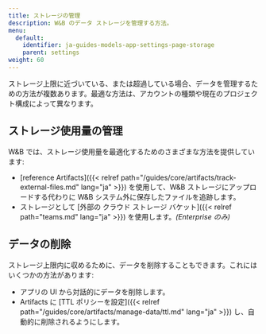 ```yaml
---
title: ストレージの管理
description: W&B のデータ ストレージを管理する方法。
menu:
  default:
    identifier: ja-guides-models-app-settings-page-storage
    parent: settings
weight: 60
---
```


ストレージ上限に近づいている、または超過している場合、データを管理するための方法が複数あります。最適な方法は、アカウントの種類や現在のプロジェクト構成によって異なります。

## ストレージ使用量の管理
W&B では、ストレージ使用量を最適化するためのさまざまな方法を提供しています:

- [reference Artifacts]({{< relref path="/guides/core/artifacts/track-external-files.md" lang="ja" >}}) を使用して、W&B ストレージにアップロードする代わりに W&B システム外に保存したファイルを追跡します。
- ストレージとして [外部の クラウド ストレージ バケット]({{< relref path="teams.md" lang="ja" >}}) を使用します。*(Enterprise のみ)*

## データの削除
ストレージ上限内に収めるために、データを削除することもできます。これにはいくつかの方法があります:

- アプリの UI から対話的にデータを削除します。
- Artifacts に [TTL ポリシーを設定]({{< relref path="/guides/core/artifacts/manage-data/ttl.md" lang="ja" >}}) し、自動的に削除されるようにします。